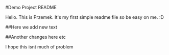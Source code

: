 #Demo Project README

Hello. This is Przemek. It's my first simple readme file so be easy on me. :D

##Here we add new text


##Another changes here etc

I hope this isnt much of problem